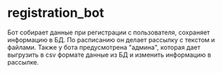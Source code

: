 # registration_bot
Бот собирает данные при регистрации с пользователя, сохраняет информацию в БД. По расписанию он делает рассылку с текстом и файлами. Также у бота предусмотрена "админа", которая дает выгрузить в csv формате данные из БД и изменить информацию в рассылке.
